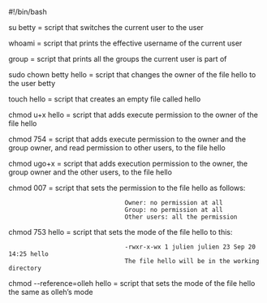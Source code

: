 #!/bin/bash

su betty = script that switches the current user to the user

whoami = script that prints the effective username of the current user

group = script that prints all the groups the current user is part of

sudo chown betty hello = script that changes the owner of the file hello to the user betty

touch hello = script that creates an empty file called hello

chmod u+x hello = script that adds execute permission to the owner of the file hello

chmod 754 = script that adds execute permission to the owner and the group owner, and read permission to other users, to the file hello

chmod ugo+x = script that adds execution permission to the owner, the group owner and the other users, to the file hello

chmod 007 = script that sets the permission to the file hello as follows:

									Owner: no permission at all
									Group: no permission at all
									Other users: all the permission

chmod 753 hello = script that sets the mode of the file hello to this:

									-rwxr-x-wx 1 julien julien 23 Sep 20 14:25 hello
									The file hello will be in the working directory

chmod --reference=olleh hello = script that sets the mode of the file hello the same as olleh’s mode
